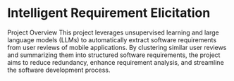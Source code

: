 # Intelligent Requirement Elicitation
Project Overview
This project leverages unsupervised learning and large language models (LLMs) to automatically extract software requirements from user reviews of mobile applications. By clustering similar user reviews and summarizing them into structured software requirements, the project aims to reduce redundancy, enhance requirement analysis, and streamline the software development process.
